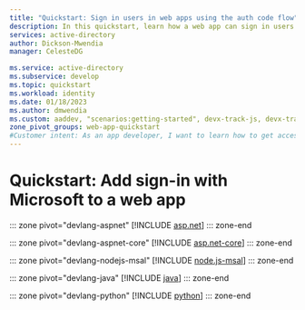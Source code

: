 ```yaml
---
title: "Quickstart: Sign in users in web apps using the auth code flow"
description: In this quickstart, learn how a web app can sign in users of personal accounts, work accounts, and school accounts by using the authorization code flow.
services: active-directory
author: Dickson-Mwendia
manager: CelesteDG

ms.service: active-directory
ms.subservice: develop
ms.topic: quickstart
ms.workload: identity
ms.date: 01/18/2023
ms.author: dmwendia
ms.custom: aaddev, "scenarios:getting-started", devx-track-js, devx-track-extended-java, devx-track-python
zone_pivot_groups: web-app-quickstart
#Customer intent: As an app developer, I want to learn how to get access tokens and refresh tokens by using the Microsoft identity platform so that my web app can sign in users of personal accounts, work accounts, and school accounts.
---
```


# Quickstart: Add sign-in with Microsoft to a web app

::: zone pivot="devlang-aspnet"
[!INCLUDE [asp.net](./includes/web-app/quickstart-aspnet.md)]
::: zone-end

::: zone pivot="devlang-aspnet-core"
[!INCLUDE [asp.net-core](./includes/web-app/quickstart-aspnet-core.md)]
::: zone-end

::: zone pivot="devlang-nodejs-msal"
[!INCLUDE [node.js-msal](./includes/web-app/quickstart-nodejs-msal.md)]
::: zone-end

::: zone pivot="devlang-java"
[!INCLUDE [java](./includes/web-app/quickstart-java.md)]
::: zone-end

::: zone pivot="devlang-python"
[!INCLUDE [python](./includes/web-app/quickstart-python.md)]
::: zone-end
